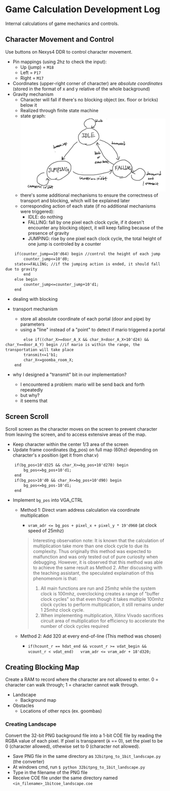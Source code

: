 # Game Calculation Development Log
Internal calculations of game mechanics and controls.

## Character Movement and Control
Use buttons on Nexys4 DDR to control character movement.

- Pin mappings (using 2hz to check the input):
  - Up (jump) = `M18`
  - Left = `P17`
  - Right = `M17`
- Coordinates (upper-right corner of character) are *absolute coordinates* (stored in the format of x and y relative of the whole background)
- Gravity mechanism
  - Character will fall if there's no blocking object (ex. floor or bricks) below it
  - Realized through finite state machine
  - state graph:
  ![image](https://github.com/xyth0rn/NCTU_DigitalLab_Mario/blob/main/game_calc/pictures/gravity%20system%20FSM.png)
  - there's some additional mechanisms to ensure the correctness of transport and blocking, which will be explained later
  - corresponding action of each state (if no additional mechanisms were triggered):
      - IDLE: do nothing
      - FALLING: fall by one pixel each clock cycle, if it doesn't encounter any blocking object, it will keep falling because of the presence of gravity
      - JUMPING: rise by one pixel each clock cycle, the total height of one jump is controled by a counter
      
```
	if(counter_jump==10'd64) begin //control the height of each jump
		counter_jump<=10'd0;
	state<=FALLING; //if the jumping action is ended, it should fall due to gravity
		end
	else begin
		counter_jump<=counter_jump+10'd1;
	end
```
 
- dealing with blocking 

- transport mechanism
  - store all absolute coordinate of each portal (door and pipe) by parameters
  - using a "line" instead of a "point" to detect if mario triggered a portal
```
        else if((char_X>=door_A_X && char_X<door_A_X+10'd24) && char_Y==door_A_Y) begin //if mario is within the range, the transportation will take place
		transmit<=1'b1;
		char_X<=goomba_room_X;
	end
```

  - why I designed a "transmit" bit in our implementation?
    
    - I encountered a problem: mario will be send back and forth repeatedly
    - but why?
    - it seems that

## Screen Scroll
Scroll screen as the character moves on the screen to prevent character from leaving the screen, and to access extensive areas of the map.

- Keep character within the center 1/3 area of the screen
- Update frame coordinates (bg_pos) on full map (60hz) depending on character's x position (get it from char.v)
```
	if(bg_pos<10'd325 && char_X>=bg_pos+10'd270) begin
		bg_pos<=bg_pos+10'd1;
	end
	if(bg_pos>10'd0 && char_X<=bg_pos+10'd90) begin
		bg_pos<=bg_pos-10'd1;
	end
```
- Implement `bg_pos` into VGA_CTRL
  - Method 1: Direct vram address calculation via coordinate multiplication 
    - `vram_adr <= bg_pos + pixel_x + pixel_y * 19'd960` (at clock speed of 25mhz)
    > Interesting observation note:
    > It is known that the calculation of multiplication take more than one clock cycle to due its complexity.
    > Thus originally this method was expected to malfunction and was only tested out of pure curiosity when debugging.
    > However, it is observed that this method was able to achieve the same result as Method 2.
    > After discussing with the teaching assistant, the speculated explaination of this phenomenom is that:
    > 1. All main functions are run and 25mhz while the system clock is 100mhz, overclocking creates a range of "buffer clock cycles" so that even though it takes multiple 100mhz clock cycles to perform multiplication, it still remains under 1 25mhz clock cycle.
    > 2. When implementing multiplication, Xilinx Vivado sacrifices circuit area of multiplication for efficiency to accelerate the number of clock cycles required
      
  - Method 2: Add 320 at every end-of-line (This method was chosen)
    - `if(hcount_r == hdat_end && vcount_r >= vdat_begin && vcount_r < vdat_end)   vram_adr <= vram_adr + 18'd320;`

      
## Creating Blocking Map
Create a RAM to record where the character are not allowed to enter.
0 = character can walk through; 1 = character cannot walk through.
- Landscape
  - Background map
- Obstacles
  - Locations of other npcs (ex. goombas)

### Creating Landscape
Convert the 32-bit PNG background file into a 1-bit COE file by reading the RGBA value of each pixel. If pixel is transparent (`A` == 0), set the pixel to be 0 (character allowed), othewise set to 0 (character not allowed).
- Save PNG file in the same directory as `32bitpng_to_1bit_landscape.py` (the converter)
- At windows cmd, run `$ python 32bitpng_to_1bit_landscape.py`
- Type in the filename of the PNG file
- Receive COE file under the same directory named `<in_filename>_1bitcoe_landscape.coe`
